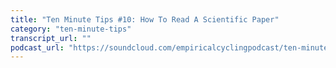```yaml
---
title: "Ten Minute Tips #10: How To Read A Scientific Paper"
category: "ten-minute-tips"
transcript_url: ""
podcast_url: "https://soundcloud.com/empiricalcyclingpodcast/ten-minute-tips-10-how-to-read-a-scientific-paper"
---
```

